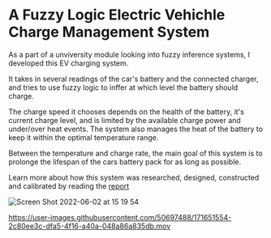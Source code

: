 # A Fuzzy Logic Electric Vehichle Charge Management System

As a part of a unviversity module looking into fuzzy inference systems, I developed this EV charging system.

It takes in several readings of the car's battery and the connected charger, and tries to use fuzzy logic to inffer at which level the battery should charge.

The charge speed it chooses depends on the health of the battery, it's current charge level, and is limited by the available charge power and under/over heat events.
The system also manages the heat of the battery to keep it within the optimal temperature range.

Between the temperature and charge rate, the main goal of this system is to prolonge the lifespan of the cars battery pack for as long as possible.

Learn more about how this system was researched, designed, constructed and calibrated by reading the [report](https://drive.google.com/file/d/1CYO9YHfNwMKstC5XvIym3Xy2h0Ejzqg-/view?usp=sharing)

![Screen Shot 2022-06-02 at 15 19 54](https://user-images.githubusercontent.com/50697488/171651633-fa8263d5-7203-4f27-ae21-5bdd0ad16a84.png)

https://user-images.githubusercontent.com/50697488/171651554-2c80ee3c-dfa5-4f16-a40a-048a86a835db.mov

